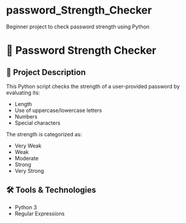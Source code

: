 # password_Strength_Checker
 Beginner project to check password strength using Python
# 🔐 Password Strength Checker

## 📌 Project Description
This Python script checks the strength of a user-provided password by evaluating its:
- Length
- Use of uppercase/lowercase letters
- Numbers
- Special characters

The strength is categorized as:
- Very Weak
- Weak
- Moderate
- Strong
- Very Strong

## 🛠️ Tools & Technologies
- Python 3
- Regular Expressions


